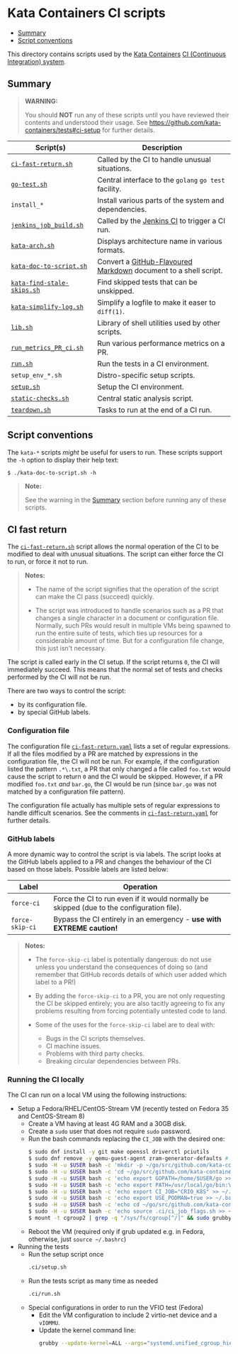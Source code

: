 # Kata Containers CI scripts

* [Summary](#summary)
* [Script conventions](#script-conventions)

This directory contains scripts used by the [Kata Containers](https://github.com/kata-containers)
[CI (Continuous Integration) system](https://github.com/kata-containers/ci).

## Summary

> **WARNING:**
>
> You should **NOT** run any of these scripts until you have reviewed their
> contents and understood their usage. See
> https://github.com/kata-containers/tests#ci-setup for further details.

| Script(s) | Description |
| -- | -- |
| [`ci-fast-return.sh`](#ci-fast-return) | Called by the CI to handle unusual situations. |
| [`go-test.sh`](go-test.sh) | Central interface to the `golang` `go test` facility. |
| `install_*` | Install various parts of the system and dependencies. |
| [`jenkins_job_build.sh`](jenkins_job_build.sh) | Called by the [Jenkins CI](https://github.com/kata-containers/ci) to trigger a CI run. |
| [`kata-arch.sh`](kata-arch.sh) | Displays architecture name in various formats. |
| [`kata-doc-to-script.sh`](kata-doc-to-script.sh) | Convert a [GitHub-Flavoured Markdown](https://github.github.com/gfm) document to a shell script. |
| [`kata-find-stale-skips.sh`](kata-find-stale-skips.sh) | Find skipped tests that can be unskipped. |
| [`kata-simplify-log.sh`](kata-simplify-log.sh) | Simplify a logfile to make it easer to `diff(1)`. |
| [`lib.sh`](lib.sh) | Library of shell utilities used by other scripts. |
| [`run_metrics_PR_ci.sh`](run_metrics_PR_ci.sh) | Run various performance metrics on a PR. |
| [`run.sh`](run.sh) | Run the tests in a CI environment. |
| `setup_env_*.sh` | Distro-specific setup scripts. |
| [`setup.sh`](setup.sh) | Setup the CI environment. |
| [`static-checks.sh`](static-checks.sh) | Central static analysis script. |
| [`teardown.sh`](teardown.sh) | Tasks to run at the end of a CI run. |

## Script conventions

The `kata-*` scripts *might* be useful for users to run. These scripts support the
`-h` option to display their help text:

```
$ ./kata-doc-to-script.sh -h
```

> **Note:**
>
> See the warning in the [Summary](#summary) section before running any of
> these scripts.

## CI fast return

The [`ci-fast-return.sh`](ci-fast-return.sh) script allows the normal
operation of the CI to be modified to deal with unusual situations. The script
can either force the CI to run, or force it not to run.

> **Notes:**
>
> - The name of the script signifies that the operation of the script can make
>   the CI pass (succeed) quickly.
>
> - The script was introduced to handle scenarios such as a PR that changes a
>   single character in a document or configuration file. Normally, such PRs would
>   result in multiple VMs being spawned to run the entire suite of tests,
>   which ties up resources for a considerable amount of time. But for a
>   configuration file change, this just isn't necessary.

The script is called early in the CI setup. If the script returns `0`, the CI
will immediately succeed. This means that the normal set of tests and checks
performed by the CI will not be run.

There are two ways to control the script:

- by its configuration file.
- by special GitHub labels.

### Configuration file

The configuration file [`ci-fast-return.yaml`](ci-fast-return.yaml) lists a
set of regular expressions. If all the files modified by a PR are matched by
expressions in the configuration file, the CI will not be run. For example, if
the configuration listed the pattern `.*\.txt`, a PR that only changed a file
called `foo.txt` would cause the script to return `0` and the CI would be
skipped. However, if a PR modified `foo.txt` _and_ `bar.go`, the CI would be
run (since `bar.go` was not matched by a configuration file pattern).

The configuration file actually has multiple sets of regular expressions to
handle difficult scenarios. See the comments in
[`ci-fast-return.yaml`](ci-fast-return.yaml) for further details.

### GitHub labels

A more dynamic way to control the script is via labels. The script
looks at the GitHub labels applied to a PR and changes the behaviour of the CI
based on those labels. Possible labels are listed below:

| Label | Operation |
|-|-|
| `force-ci` | Force the CI to run even if it would normally be skipped (due to the configuration file). |
| `force-skip-ci` | Bypass the CI entirely in an emergency - **use with EXTREME caution!** |

> **Notes:**
>
> - The `force-skip-ci` label is potentially dangerous: do not use unless you
>   understand the consequences of doing so (and remember that GitHub records
>   details of which user added which label to a PR!)
>
> - By adding the `force-skip-ci` to a PR, you are not only requesting the CI
>   be skipped entirely; you are also tacitly agreeing to fix any problems
>   resulting from forcing potentially untested code to land.
>
> - Some of the uses for the `force-skip-ci` label are to deal with:
>   - Bugs in the CI scripts themselves.
>   - CI machine issues.
>   - Problems with third party checks.
>   - Breaking circular dependencies between PRs.

### Running the CI locally

The CI can run on a local VM using the following instructions:
- Setup a Fedora/RHEL/CentOS-Stream VM (recently tested on Fedora 35 and CentOS-Stream 8)
  - Create a VM having at least 4G RAM and a 30GB disk.
  - Create a `sudo` user that does not require `sudo` password.
  - Run the bash commands replacing the `CI_JOB` with the desired one:
    ```bash
    $ sudo dnf install -y git make openssl driverctl pciutils
    $ sudo dnf remove -y qemu-guest-agent zram-generator-defaults # the latter is installed only in Fedora 33+
    $ sudo -H -u $USER bash -c 'mkdir -p ~/go/src/github.com/kata-containers'
    $ sudo -H -u $USER bash -c 'cd ~/go/src/github.com/kata-containers && git clone https://github.com/kata-containers/tests.git'
    $ sudo -H -u $USER bash -c 'echo export GOPATH=/home/$USER/go >> ~/.bashrc'
    $ sudo -H -u $USER bash -c 'echo export PATH=/usr/local/go/bin:\$GOPATH/bin:\$PATH >> ~/.bashrc'
    $ sudo -H -u $USER bash -c 'echo export CI_JOB="CRIO_K8S" >> ~/.bashrc'
    $ sudo -H -u $USER bash -c 'echo export USE_PODMAN=true >> ~/.bashrc'
    $ sudo -H -u $USER bash -c 'echo cd ~/go/src/github.com/kata-containers/tests >> ~/.bashrc'
    $ sudo -H -u $USER bash -c 'echo source .ci/ci_job_flags.sh >> ~/.bashrc'
    $ mount -t cgroup2 | grep -q "/sys/fs/cgroup[^/]" && sudo grubby --update-kernel=ALL --args="systemd.unified_cgroup_hierarchy=0"
    ```
  - Reboot the VM (required only if grub updated e.g. in Fedora, otherwise, just `source ~/.bashrc`)
- Running the tests
  - Run the setup script once
    ```bash
    .ci/setup.sh
    ```
  - Run the tests script as many time as needed
    ```bash
    .ci/run.sh
    ```
  - Special configurations in order to run the VFIO test (Fedora)
    - Edit the VM configuration to include 2 virtio-net device and a `vIOMMU`.
    - Update the kernel command line:
      ```bash
      grubby --update-kernel=ALL --args="systemd.unified_cgroup_hierarchy=0 intel_iommu=on iommu=pt"
      ```
